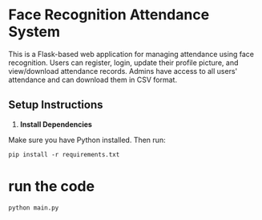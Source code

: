# Face Recognition Attendance System

This is a Flask-based web application for managing attendance using face recognition. Users can register, login, update their profile picture, and view/download attendance records. Admins have access to all users' attendance and can download them in CSV format.

## Setup Instructions

1. **Install Dependencies**

Make sure you have Python installed. Then run:

```
pip install -r requirements.txt
```

# run the code
```
python main.py
```